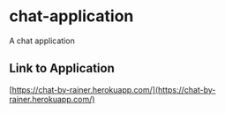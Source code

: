 # chat-application
A chat application

## Link to Application
[https://chat-by-rainer.herokuapp.com/](https://chat-by-rainer.herokuapp.com/)